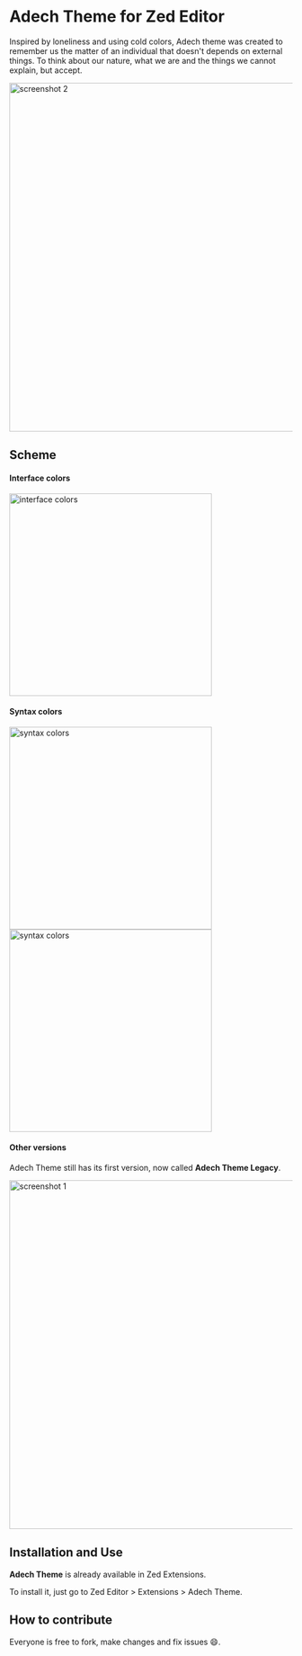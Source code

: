 # Adech Theme for Zed Editor

Inspired by loneliness and using cold colors, Adech theme was created to remember us the matter of an individual that doesn't depends on external things. To think about our nature, what we are and the things we cannot explain, but accept.

<img src="images/screenshot-2.png" alt="screenshot 2" width="620"/>

## Scheme
#### Interface colors
<img src="images/palette-swamp.svg" alt="interface colors" width="360"/>

#### Syntax colors
<img src="images/palette-reverie.svg" alt="syntax colors" width="360"/>
<img src="images/palette-lush.svg" alt="syntax colors" width="360"/>

#### Other versions
Adech Theme still has its first version, now called **Adech Theme Legacy**.

<img src="images/screenshot-1.png" alt="screenshot 1" width="620"/>

## Installation and Use
**Adech Theme** is already available in Zed Extensions.

To install it, just go to Zed Editor > Extensions > Adech Theme.

## How to contribute
Everyone is free to fork, make changes and fix issues 😄.
